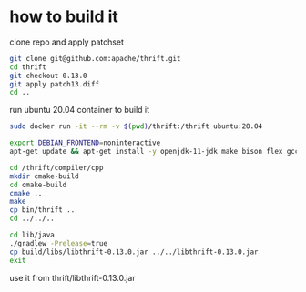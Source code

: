 # how to build it

clone repo and apply patchset

```sh
git clone git@github.com:apache/thrift.git
cd thrift
git checkout 0.13.0
git apply patch13.diff
cd ..
```

run ubuntu 20.04 container to build it

```sh
sudo docker run -it --rm -v $(pwd)/thrift:/thrift ubuntu:20.04

export DEBIAN_FRONTEND=noninteractive
apt-get update && apt-get install -y openjdk-11-jdk make bison flex gcc cmake make g++

cd /thrift/compiler/cpp
mkdir cmake-build
cd cmake-build
cmake ..
make
cp bin/thrift ..
cd ../../..

cd lib/java
./gradlew -Prelease=true
cp build/libs/libthrift-0.13.0.jar ../../libthrift-0.13.0.jar
exit
```

use it from thrift/libthrift-0.13.0.jar
